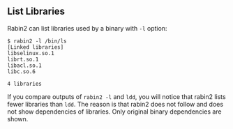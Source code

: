 ## List Libraries

Rabin2 can list libraries used by a binary with `-l` option:

    $ rabin2 -l /bin/ls
    [Linked libraries]
    libselinux.so.1
    librt.so.1
    libacl.so.1
    libc.so.6
    
    4 libraries

    
If you compare outputs of `rabin2 -l` and `ldd`, you will notice that rabin2 lists fewer libraries than `ldd`. The reason is that rabin2 does not follow and does not show dependencies of libraries. Only original binary dependencies are shown.
